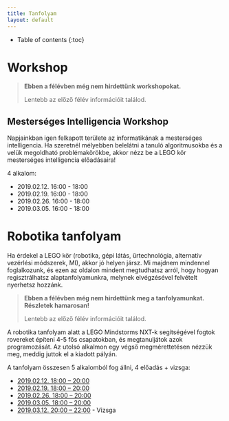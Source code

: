```yaml
---
title: Tanfolyam
layout: default
---
```


* Table of contents
{:toc}

# Workshop

> **Ebben a félévben még nem hirdettünk workshopokat.**
>
> Lentebb az előző félév információit találod.


## Mesterséges Intelligencia Workshop

Napjainkban igen felkapott területe az informatikának a mesterséges intelligencia. Ha szeretnél mélyebben belelátni a tanuló algoritmusokba és a velük megoldható problémakörökbe, akkor nézz be a LEGO kör mesterséges intelligencia előadásaira!

4 alkalom:

- 2019.02.12. 16:00 - 18:00 
- 2019.02.19. 16:00 - 18:00 
- 2019.02.26. 16:00 - 18:00 
- 2019.03.05. 16:00 - 18:00 


# Robotika tanfolyam

Ha érdekel a LEGO kör (robotika, gépi látás, űrtechnológia, alternatív vezérlési módszerek, MI), akkor jó helyen jársz. Mi majdnem mindennel foglalkozunk, és ezen az oldalon mindent megtudhatsz arról, hogy hogyan regisztrálhatsz alaptanfolyamunkra, melynek elvégzésével felvételt nyerhetsz hozzánk.

> **Ebben a félévben még nem hirdettünk meg a tanfolyamunkat. Részletek hamarosan!**
>
> Lentebb az előző félév információit találod.


A robotika tanfolyam alatt a LEGO Mindstorms NXT-k segítségével fogtok rovereket építeni 4-5 fős csapatokban, és megtanuljátok azok programozását. Az utolsó alkalmon egy végső megmérettetésen nézzük meg, meddig juttok el a kiadott pályán.

A tanfolyam összesen 5 alkalomból fog állni, 4 előadás + vizsga:

 - [2019.02.12. 18:00 – 20:00](epites)
 - [2019.02.19. 18:00 – 20:00](programozas-1)
 - [2019.02.26. 18:00 – 20:00](programozas-2)
 - [2019.03.05. 18:00 – 20:00](szabalyozastechnika)
 - [2019.03.12. 20:00 – 22:00](vizsga) - Vizsga
